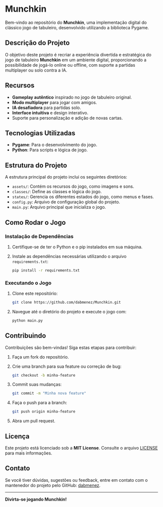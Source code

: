 # Munchkin

Bem-vindo ao repositório do **Munchkin**, uma implementação digital do clássico jogo de tabuleiro, desenvolvido utilizando a biblioteca Pygame.

## Descrição do Projeto

O objetivo deste projeto é recriar a experiência divertida e estratégica do jogo de tabuleiro **Munchkin** em um ambiente digital, proporcionando a possibilidade de jogá-lo online ou offline, com suporte a partidas multiplayer ou solo contra a IA.

## Recursos

- **Gameplay autêntico** inspirado no jogo de tabuleiro original.
- **Modo multiplayer** para jogar com amigos.
- **IA desafiadora** para partidas solo.
- **Interface intuitiva** e design interativo.
- Suporte para personalização e adição de novas cartas.

## Tecnologias Utilizadas

- **Pygame**: Para o desenvolvimento do jogo.
- **Python**: Para scripts e lógica de jogo.

## Estrutura do Projeto

A estrutura principal do projeto inclui os seguintes diretórios:

- `assets/`: Contém os recursos do jogo, como imagens e sons.
- `classes/`: Define as classes e lógica do jogo.
- `states/`: Gerencia os diferentes estados do jogo, como menus e fases.
- `config.py`: Arquivo de configuração global do projeto.
- `main.py`: Arquivo principal que inicializa o jogo.

## Como Rodar o Jogo

### Instalação de Dependências

1. Certifique-se de ter o Python e o pip instalados em sua máquina.
2. Instale as dependências necessárias utilizando o arquivo `requirements.txt`:

   ```bash
   pip install -r requirements.txt
   ```

### Executando o Jogo

1. Clone este repositório:

   ```bash
   git clone https://github.com/dabmenez/Munchkin.git
   ```

2. Navegue até o diretório do projeto e execute o jogo com:

   ```bash
   python main.py
   ```

## Contribuindo

Contribuições são bem-vindas! Siga estas etapas para contribuir:

1. Faça um fork do repositório.
2. Crie uma branch para sua feature ou correção de bug:

   ```bash
   git checkout -b minha-feature
   ```

3. Commit suas mudanças:

   ```bash
   git commit -m "Minha nova feature"
   ```

4. Faça o push para a branch:

   ```bash
   git push origin minha-feature
   ```

5. Abra um pull request.

## Licença

Este projeto está licenciado sob a **MIT License**. Consulte o arquivo [LICENSE](LICENSE) para mais informações.

## Contato

Se você tiver dúvidas, sugestões ou feedback, entre em contato com o mantenedor do projeto pelo GitHub: [dabmenez](https://github.com/dabmenez).

---

**Divirta-se jogando Munchkin!**
